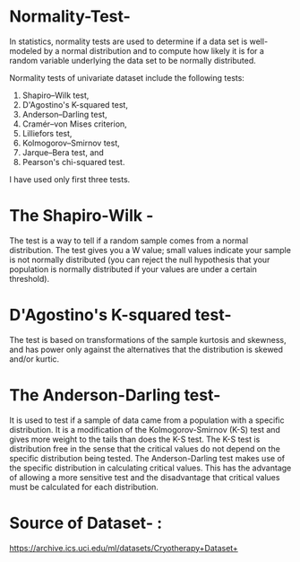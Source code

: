 # Normality-Test-
In statistics, normality tests are used to determine if a data set is well-modeled by a normal distribution and to compute how likely it is for a random variable underlying the data set to be normally distributed.

Normality tests of univariate dataset include the following tests:
1. Shapiro–Wilk test,
2. D'Agostino's K-squared test, 
3. Anderson–Darling test,
4. Cramér–von Mises criterion,
5. Lilliefors test,
6. Kolmogorov–Smirnov test,
7. Jarque–Bera test, and
8. Pearson's chi-squared test.

I have used only first three tests.

# The Shapiro-Wilk -
The test is a way to tell if a random sample comes from a normal distribution. The test gives you a W value; small values indicate your sample is not normally distributed (you can reject the null hypothesis that your population is normally distributed if your values are under a certain threshold).

# D'Agostino's K-squared test-
The test is based on transformations of the sample kurtosis and skewness, and has power only against the alternatives that the distribution is skewed and/or kurtic.

# The Anderson-Darling test-
It is used to test if a sample of data came from a population with a specific distribution. It is a modification of the Kolmogorov-Smirnov (K-S) test and gives more weight to the tails than does the K-S test. The K-S test is distribution free in the sense that the critical values do not depend on the specific distribution being tested. The Anderson-Darling test makes use of the specific distribution in calculating critical values. This has the advantage of allowing a more sensitive test and the disadvantage that critical values must be calculated for each distribution.


# Source of Dataset- : 
https://archive.ics.uci.edu/ml/datasets/Cryotherapy+Dataset+
